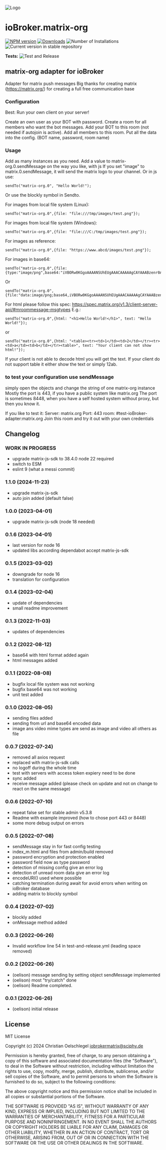![Logo](admin/matrix-logo.png)
# ioBroker.matrix-org

[![NPM version](https://img.shields.io/npm/v/iobroker.matrix-org.svg)](https://www.npmjs.com/package/iobroker.matrix-org)
[![Downloads](https://img.shields.io/npm/dm/iobroker.matrix-org.svg)](https://www.npmjs.com/package/iobroker.matrix-org)
![Number of Installations](https://iobroker.live/badges/matrix-org-installed.svg)
![Current version in stable repository](https://iobroker.live/badges/matrix-org-stable.svg)

**Tests:** ![Test and Release](https://github.com/oelison/ioBroker.matrix-org/workflows/Test%20and%20Release/badge.svg)

## matrix-org adapter for ioBroker

Adapter for matrix push messages
Big thanks for creating matrix (https://matrix.org/) for creating a full free communication base

### Configuration

Best: Run your own client on your server!

Create an own user as your BOT with password. Create a room for all members who want the bot messages. Add your BOT to this room (not needed if autojoin is active). Add all members to this room. Put all the data into the config. (BOT name, password, room name)

### Usage

Add as many instances as you need. Add a value to matrix-org.0.sendMessage on the way you like, with js
If you set "image" to matrix.0.sendMessage, it will send the matrix logo to your channel.
Or in js use: 
```
sendTo("matrix-org.0", "Hello World!");
```
Or use the blockly symbol in Sendto.

For images from local file system (Linux): 
```
sendTo("matrix-org.0",{file: "file:///tmp/images/test.png"});
```
For images from local file system (Windows):
``` 
sendTo("matrix-org.0",{file: "file:///C:/tmp/images/test.png"});
```
For images as reference: 
```
sendTo("matrix-org.0",{file: "https://www.abcd/images/test.png"});
```
For images in base64: 
```
sendTo("matrix-org.0",{file:{type:"image/png",base64:"iVBORw0KGgoAAAANSUhEUgAAACAAAAAgCAYAAABzenr0AAAAAXNSR0IArs4c6QAAAARnQU1BAACxjwv8YQUAAAAJcEhZcwAADsMAAA7DAcdvqGQAAACmSURBVFhH7ZdhCoAgDEZnd9D737T8xJkNNY1Ef+yB2LTcC1qWOT20kCBgjIkh0WwfmeuIxyGYnRzIPElgFSqgAvsKOOdCzeZ1y7EcZzDG16HvwtckihLdA4xxk3HeGGttc17Cc+lN6Ds/dlO6w6/ItQHn7H4GcDK3Em/zNboE5KKjcQstQxVQARVYLlDdC2YzvBfMQgVUYB8BlMWfn2E1ZJ7Fv+dEF0UZoNhXp9NnAAAAAElFTkSuQmCC"}});
```
Or
```
sendTo("matrix-org.0",{file:"data:image/png;base64,iVBORw0KGgoAAAANSUhEUgAAACAAAAAgCAYAAABzenr0AAAAAXNSR0IArs4c6QAAAARnQU1BAACxjwv8YQUAAAAJcEhZcwAADsMAAA7DAcdvqGQAAACmSURBVFhH7ZdhCoAgDEZnd9D737T8xJkNNY1Ef+yB2LTcC1qWOT20kCBgjIkh0WwfmeuIxyGYnRzIPElgFSqgAvsKOOdCzeZ1y7EcZzDG16HvwtckihLdA4xxk3HeGGttc17Cc+lN6Ds/dlO6w6/ItQHn7H4GcDK3Em/zNboE5KKjcQstQxVQARVYLlDdC2YzvBfMQgVUYB8BlMWfn2E1ZJ7Fv+dEF0UZoNhXp9NnAAAAAElFTkSuQmCC"});
```
For html please follow this spec: https://spec.matrix.org/v1.3/client-server-api/#mroommessage-msgtypes
E.g.: 
```
sendTo("matrix-org.0",{html: "<h1>Hello World!</h1>", text: "Hello World!"});
```
or 
```
sendTo("matrix-org.0",{html: "<table><tr><td>1</td><td>2</td></tr><tr><td>a</td><td>b</td></tr><table>", text: "Your client can not show html!"});
```
If your client is not able to decode html you will get the text.
If your client do not support table it either show the text or simply 12ab.

### to test your configuration use sendMessage

simply open the objects and change the string of one matrix-org instance
Mostly the port is 443, if you have a public system like matrix.org
The port is sometimes 8448, when you have a self hosted system without proxy, but then you know it.

If you like to test it:
Server: matrix.org Port: 443
room: #test-ioBroker-adapter:matrix.org
Join this room and try it out with your own credentials

## Changelog
<!--
    Placeholder for the next version (at the beginning of the line):
    ### **WORK IN PROGRESS**
-->
### **WORK IN PROGRESS**
* upgrade matrix-js-sdk to 38.4.0 node 22 required
* switch to ESM
* eslint 9 (what a messi commit)

### 1.1.0 (2024-11-23)
* upgrade matrix-js-sdk
* auto join added (default false)

### 1.0.0 (2023-04-01)
* upgrade matrix-js-sdk (node 18 needed)

### 0.1.6 (2023-04-01)
* last version for node 16
* updated libs according dependabot accept matrix-js-sdk

### 0.1.5 (2023-03-02)
* downgrade for node 16
* translation for configuration

### 0.1.4 (2023-02-04)
* update of dependencies
* small readme improvement

### 0.1.3 (2022-11-03)
* updates of dependencies

### 0.1.2 (2022-08-12)
* base64 with html format added again
* html messages added

### 0.1.1 (2022-08-08)
* bugfix local file system was not working
* bugfix base64 was not working
* unit test added

### 0.1.0 (2022-08-05)
* sending files added
* sending from url and base64 encoded data
* image ans video mime types are send as image and video all others as file

### 0.0.7 (2022-07-24)
* removed all axios request
* replaced with matrix-js-sdk calls
* no logoff during the whole time
* test with servers with access token expiery need to be done
* sync added
* receive message added (please check on update and not on change to react on the same message)

### 0.0.6 (2022-07-10)
* repeat false set for stable admin v5.3.8
* Readme with example improved (how to chose port 443 or 8448)
* some more debug output on errors

### 0.0.5 (2022-07-08)
* sendMessage stay in for fast config testing
* index_m.html and files from admin/build removed
* password encryption and protection enabled
* password field now as type password
* detection of missing config give an error log
* detection of unread room data give an error log
* encodeURI() used where possible
* catching termination during await for avoid errors when writing on ioBroker database
* adding matrix to blockly symbol

### 0.0.4 (2022-07-02)
* blockly added
* onMessage method added

### 0.0.3 (2022-06-26)
* Invalid workflow line 54 in test-and-release.yml (leading space removed)

### 0.0.2 (2022-06-26)
* (oelison) message sending by setting object sendMessage implemented
* (oelison) most "try/catch" done
* (oelison) Readme completed.

### 0.0.1 (2022-06-26)
* (oelison) initial release

## License
MIT License

Copyright (c) 2024 Christian Oelschlegel <iobrokermatrix@sciphy.de>

Permission is hereby granted, free of charge, to any person obtaining a copy
of this software and associated documentation files (the "Software"), to deal
in the Software without restriction, including without limitation the rights
to use, copy, modify, merge, publish, distribute, sublicense, and/or sell
copies of the Software, and to permit persons to whom the Software is
furnished to do so, subject to the following conditions:

The above copyright notice and this permission notice shall be included in all
copies or substantial portions of the Software.

THE SOFTWARE IS PROVIDED "AS IS", WITHOUT WARRANTY OF ANY KIND, EXPRESS OR
IMPLIED, INCLUDING BUT NOT LIMITED TO THE WARRANTIES OF MERCHANTABILITY,
FITNESS FOR A PARTICULAR PURPOSE AND NONINFRINGEMENT. IN NO EVENT SHALL THE
AUTHORS OR COPYRIGHT HOLDERS BE LIABLE FOR ANY CLAIM, DAMAGES OR OTHER
LIABILITY, WHETHER IN AN ACTION OF CONTRACT, TORT OR OTHERWISE, ARISING FROM,
OUT OF OR IN CONNECTION WITH THE SOFTWARE OR THE USE OR OTHER DEALINGS IN THE
SOFTWARE.